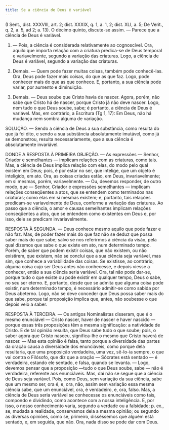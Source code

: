 ```yaml
---
title: Se a ciência de Deus é variável
---
```


(I Sent., dist. XXXVIII, art. 2; dist. XXXIX, q. 1, a. 1, 2; dist. XLI, a. 5; De Verit., q. 2, a. 5, ad 2; a. 13).
  O décimo quinto, discute-se assim. — Parece que a ciência de Deus é variável.  

1. — Pois, a ciência é considerada relativamente ao cognoscível. Ora, aquilo que importa relação com a criatura predica-se de Deus temporal e variavelmente, segundo a variação das criaturas. Logo, a ciência de Deus é variável, segundo a variação das criaturas.  

2. Demais. — Quem pode fazer muitas coisas, também pode conhecê-las. Ora, Deus pode fazer mais coisas, do que as que faz. Logo, pode conhecer mais do que as que conhece. E, portanto, a sua ciência pode variar, por aumento e diminuição.  

3. Demais. — Deus soube que Cristo havia de nascer. Agora, porém, não sabe que Cristo há de nascer, porque Cristo já não deve nascer. Logo, nem tudo o que Deus soube, sabe; é portanto, a ciência de Deus é variável. Mas, em contrário, a Escritura (Tg 1, 17): Em Deus, não há mudança nem sombra alguma de variação.  

SOLUÇÃO. — Sendo a ciência de Deus a sua substância, como resulta do que já foi dito, e sendo a sua substância absolutamente imutável, como já se demonstrou, resulta necessariamente, que a sua ciência é absolutamente invariável.  

DONDE A RESPOSTA À PRIMEIRA OBJEÇÃO. — As expressões — Senhor, Criador e semelhantes — implicam relações com as criaturas, como tais. Mas, a ciência de Deus implica relação com elas, do modo pelo qual existem em Deus; pois, é por estar no ser, que intelige, que um objeto é inteligido, em ato. Ora, as coisas criadas estão, em Deus, invariavelmente; em si mesmas, porém, variavelmente. — Ou, devemos responder, de outro modo, que — Senhor, Criador e expressões semelhantes — implicam relações conseqüentes a atos, que se entendem como terminados nas criaturas; como elas em si mesmas existem; e, portanto, tais relações predicam-se variavelmente de Deus, conforme a variação das criaturas. Ao passo que a ciência, o amor e causas semelhantes implicam relações conseqüentes a atos, que se entendem como existentes em Deus e, por isso, dele se predicam invariavelmente.  

RESPOSTA À SEGUNDA. — Deus conhece mesmo aquilo que pode fazer e não faz. Mas, de poder fazer mais do que faz não se deduz que possa saber mais do que sabe; salvo se nos referirmos à ciência da visão, pela qual dizemos que sabe o que existe em ato, num determinado tempo. Porém, de saber que podem existir coisas, que não existem, ou não existirem, que existem, não se conclui que a sua ciência seja variável, mas sim, que conhece a variabilidade das coisas. Se existisse, ao contrário, alguma coisa cujo ser Deus antes não conhecesse, e depois viesse a conhecer, então a sua ciência seria variável. Ora, tal não pode dar-se, porque tudo o que existe ou pode existir em qualquer tempo, Deus o sabe, no seu ser eterno. E, portanto, desde que se admita que alguma coisa pode existir, num determinado tempo, é necessário admitir-se como sabida por Deus abeterno. Logo, não se deve conceder que Deus possa saber mais do que sabe, porque tal proposição implica que, antes, não soubesse o que depois veio a saber.  

RESPOSTA À TERCEIRA. — Os antigos Nominalistas disseram, que é o mesmo enunciável — Cristo nascer, haver de nascer e haver nascido — porque essas três proposições têm a mesma significação: a natividade de Cristo. E de tal opinião resulta, que Deus sabe tudo o que soube; pois, o saber agora que Cristo nasceu, significa-lhe o mesmo que Cristo haverá de nascer. — Mas esta opinião é falsa, tanto porque a diversidade das partes da oração causa a diversidade dos enunciáveis, como porque dela resultaria, que uma proposição verdadeira, uma vez, sê-lo-ia sempre, o que vai contra o Filósofo, que diz que a oração — Sócrates está sentado — é verdadeira, estando ele sentado, e falsa, quando se levanta. — Logo, devemos pensar que a proposição —tudo o que Deus soube, sabe — não é verdadeira, referente aos enunciáveis. Mas, daí não se segue que a ciência de Deus seja variável. Pois, como Deus, sem variação da sua ciência, sabe que um mesmo ser, ora é, e, ora, não, assim sem variação essa mesma ciência sabe, que um enunciável, ora, é verdadeiro, e, ora, falso. Mas, a ciência de Deus seria variável se conhecesse os enunciáveis como tais, compondo e dividindo, como acontece com a nossa inteligência. E, por isso, o nosso conhecimento varia, segundo a verdade ou a falsidade; p. ex., se, mudada a realidade, conservamos dela a mesma opinião; ou segundo as diversas opiniões, como se, primeiro, disséssemos que alguém está sentado, e, em seguida, que não. Ora, nada disso se pode dar com Deus.